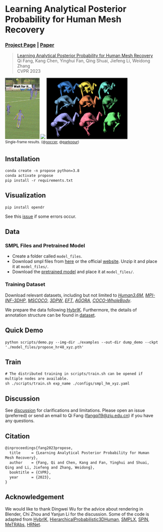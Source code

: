 # Learning Analytical Posterior Probability for Human Mesh Recovery
### [Project Page](https://netease-gameai.github.io/ProPose/) | [Paper](https://netease-gameai.github.io/ProPose/static/assets/CVPR2023_ProPose.pdf)

> [Learning Analytical Posterior Probability for Human Mesh Recovery](https://netease-gameai.github.io/ProPose/static/assets/CVPR2023_ProPose.pdf)    
> Qi Fang, Kang Chen, Yinghui Fan, Qing Shuai, Jiefeng Li, Weidong Zhang  
> CVPR 2023  

<div align="left">
<img src="assets/soccer.gif" height="200"> <img src="assets/parkour.gif" height="200"> <img src="assets/samples.png" height="200">
<br>
<sup>
Single-frame results. (@<a href="https://www.youtube.com/watch?v=hS3UGaZSAuk&ab_channel=Joris">soccer</a>, @<a href="https://www.youtube.com/watch?v=uqOWoeJ7bpo&ab_channel=urbanamadei">parkoour</a>)
</sup>
</div>

## Installation  
```
conda create -n propose python=3.8
conda activate propose
pip install -r requirements.txt
```

## Visualization
```
pip install opendr
```
See this [issue](https://github.com/akanazawa/hmr/issues/82#issuecomment-557430371) if some errors occur.

## Data
### SMPL Files and Pretrained Model  
- Create a folder called `model_files`.
- Download smpl files from [here](https://drive.google.com/file/d/1BKLS7gTVP6Rsw775r12OyQUB6At1tJBv/view?usp=share_link) or the official [website](https://smpl.is.tue.mpg.de/). Unzip it and place it at `model_files/`. 
- Download the [pretrained model](https://drive.google.com/file/d/1F0fnbRxvB0xE117iGxUiDpG-CFzJqN2r/view?usp=share_link) and place it at `model_files/`.

### Training Dataset  
Download relevant datasets, including but not limited to [*Human3.6M*](http://vision.imar.ro/human3.6m/description.php), [*MPI-INF-3DHP*](https://vcai.mpi-inf.mpg.de/3dhp-dataset/), [*MSCOCO*](https://cocodataset.org/), [*3DPW*](https://virtualhumans.mpi-inf.mpg.de/3DPW/), [*EFT*](https://github.com/facebookresearch/eft), [*AGORA*](https://agora.is.tue.mpg.de), [*COCO-WholeBody*](https://github.com/jin-s13/COCO-WholeBody). 

We prepare the data following [HybrIK](https://github.com/Jeff-sjtu/HybrIK#fetch-data). Furthermore, the details of annotation structure can be found in [dataset](./propose/datasets/#dataset-notes).

## Quick Demo
```
python scripts/demo.py --img-dir ./examples --out-dir dump_demo --ckpt './model_files/propose_hr48_xyz.pth'
```

## Train
```
# The distributed training in scripts/train.sh can be opened if multiple nodes are available.
sh ./scripts/train.sh exp_name ./configs/smpl_hm_xyz.yaml
```

## Discussion
See [discussion](./discussion.md) for clarifications and limitations. Please open an issue (preferred) or send an email to Qi Fang (fangqi19@zju.edu.cn) if you have any questions.

## Citation  
```
@inproceedings{fang2023propose,
  title     = {Learning Analytical Posterior Probability for Human Mesh Recovery},
  author    = {Fang, Qi and Chen, Kang and Fan, Yinghui and Shuai, Qing and Li, Jiefeng and Zhang, Weidong},
  booktitle = {CVPR},
  year      = {2023},
}
```

## Acknowledgement  
We would like to thank Dingwei Wu for the advice about rendering in Blender, Chi Zhou and Yanjun Li for the discussion. Some of the code is adapted from [HybrIK](https://github.com/Jeff-sjtu/HybrIK), [HierarchicalProbabilistic3DHuman](https://github.com/akashsengupta1997/HierarchicalProbabilistic3DHuman), [SMPLX](https://github.com/vchoutas/smplx), [SPIN](https://github.com/nkolot/SPIN), [MeTRAbs](https://github.com/isarandi/metrabs), [HRNet](https://github.com/HRNet/HRNet-Image-Classification).
